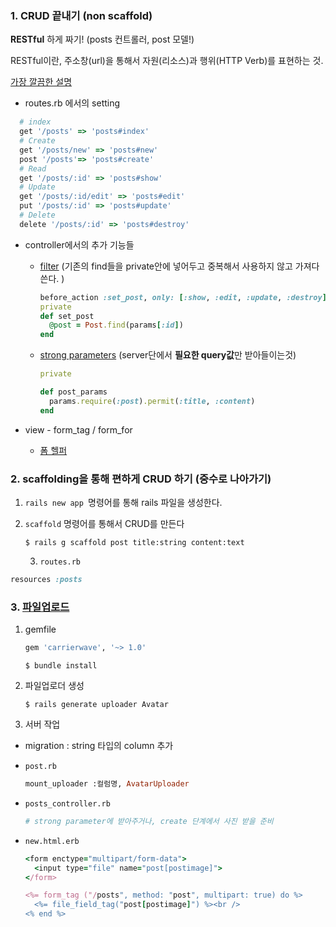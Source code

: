 ### 1. CRUD 끝내기 (non scaffold)

**RESTful** 하게 짜기! (posts 컨트롤러, post 모델!)

RESTful이란, 주소창(url)을 통해서 자원(리소스)과 행위(HTTP Verb)를 표현하는 것.

[가장 깔끔한 설명](http://meetup.toast.com/posts/92)

-  routes.rb 에서의 setting

  ```ruby
    # index
    get '/posts' => 'posts#index'
    # Create
    get '/posts/new' => 'posts#new'
    post '/posts'=> 'posts#create'
    # Read
    get '/posts/:id' => 'posts#show'
    # Update
    get '/posts/:id/edit' => 'posts#edit'
    put '/posts/:id' => 'posts#update'
    # Delete
    delete '/posts/:id' => 'posts#destroy'
  ```

- controller에서의 추가 기능들

  - [filter](http://guides.rorlab.org/action_controller_overview.html#%ED%95%84%ED%84%B0) (기존의 find들을 private안에 넣어두고 중복해서 사용하지 않고 가져다쓴다. )

    ```ruby
    before_action :set_post, only: [:show, :edit, :update, :destroy]
    private
    def set_post
      @post = Post.find(params[:id])
    end
    ```

  - [strong parameters](http://guides.rorlab.org/action_controller_overview.html#strong-parameters) (server단에서 **필요한 query값**만 받아들이는것)

    ```ruby
    private

    def post_params
      params.require(:post).permit(:title, :content)
    end
    ```

- view - form_tag / form_for

  - [폼 헬퍼](http://guides.rorlab.org/form_helpers.html)

### 2. scaffolding을 통해  편하게 CRUD 하기 (중수로 나아가기)

 1.  `rails new app `명령어를 통해 rails 파일을 생성한다.

 2.  `scaffold` 명령어를 통해서 CRUD를 만든다

     ```
     $ rails g scaffold post title:string content:text
     ```

     3. `routes.rb`

```ruby
resources :posts
```

### 3. [파일업로드](https://github.com/carrierwaveuploader/carrierwave)

1. gemfile

   ```ruby
   gem 'carrierwave', '~> 1.0'
   ```

   ```
   $ bundle install
   ```

2. 파일업로더 생성

   ```
   $ rails generate uploader Avatar
   ```

3. 서버 작업

- migration : string 타입의 column 추가

- `post.rb`

  ```ruby
  mount_uploader :컬럼명, AvatarUploader
  ```

- `posts_controller.rb`

  ```ruby
  # strong parameter에 받아주거나, create 단계에서 사진 받을 준비
  ```

- `new.html.erb`

  ```ruby
  <form enctype="multipart/form-data">
    <input type="file" name="post[postimage]">
  </form>

  <%= form_tag ("/posts", method: "post", multipart: true) do %>
    <%= file_field_tag("post[postimage]") %><br />
  <% end %>
  ```

  ​